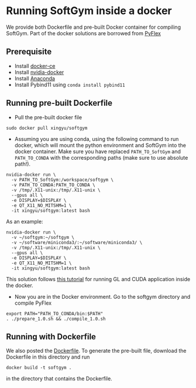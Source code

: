 # Running SoftGym inside a docker

We provide both Dockerfile and pre-built Docker container for compiling SoftGym. Part of the docker solutions are borrowed from [PyFlex](https://github.com/YunzhuLi/PyFleX/blob/master/bindings/docs/docker.md) 

## Prerequisite

- Install [docker-ce](https://docs.docker.com/install/linux/docker-ce/ubuntu/)
- Install [nvidia-docker](https://github.com/NVIDIA/nvidia-docker#quickstart)
- Install [Anaconda](https://www.anaconda.com/distribution/)
- Install Pybind11 using `conda install pybind11`

## Running pre-built Dockerfile

- Pull the pre-built docker file

```
sudo docker pull xingyu/softgym
```

- Assuming you are using conda, using the following command to run docker, 
which will mount the python environment and SoftGym into the docker container. 
Make sure you have replaced `PATH_TO_SoftGym` and `PATH_TO_CONDA` with the corresponding paths (make sure to use absolute path!).

```
nvidia-docker run \
  -v PATH_TO_SoftGym:/workspace/softgym \
  -v PATH_TO_CONDA:PATH_TO_CONDA \
  -v /tmp/.X11-unix:/tmp/.X11-unix \
  --gpus all \
  -e DISPLAY=$DISPLAY \
  -e QT_X11_NO_MITSHM=1 \
  -it xingyu/softgym:latest bash
```
As an example:
```
nvidia-docker run \
  -v ~/softgym:~/softgym \
  -v ~/software/miniconda3/:~/software/miniconda3/ \
  -v /tmp/.X11-unix:/tmp/.X11-unix \
  --gpus all \
  -e DISPLAY=$DISPLAY \
  -e QT_X11_NO_MITSHM=1 \
  -it xingyu/softgym:latest bash
```
This solution follows [this tutorial]( https://medium.com/@benjamin.botto/opengl-and-cuda-applications-in-docker-af0eece000f1) for running GL and CUDA application inside the docker. 

- Now you are in the Docker environment. Go to the softgym directory and compile PyFlex

```
export PATH="PATH_TO_CONDA/bin:$PATH"
. ./prepare_1.0.sh && ./compile_1.0.sh
```


## Running with Dockerfile

We also posted the [Dockerfile](Dockerfile). To generate the pre-built file, download the Dockerfile in this directory and run
```
docker build -t softgym .
```
in the directory that contains the Dockerfile.
